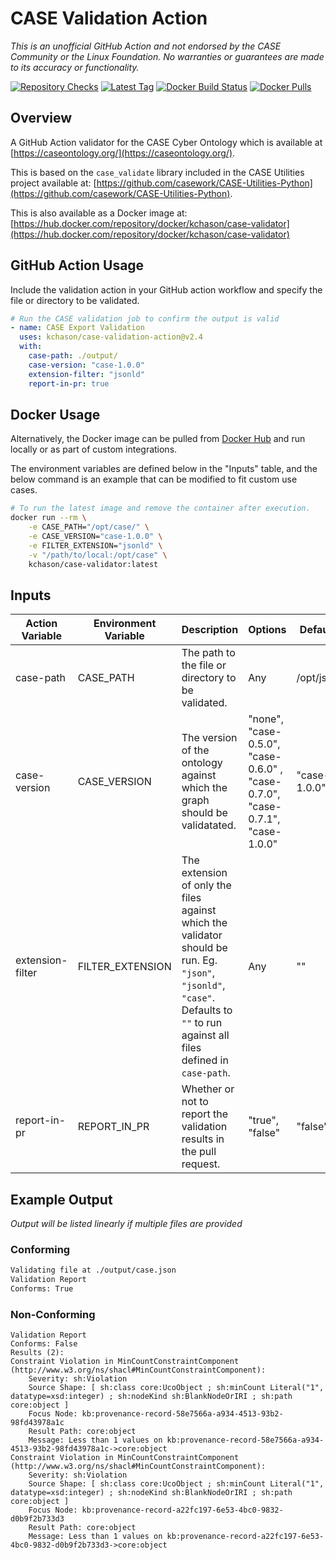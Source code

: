 # CASE Validation Action
_This is an unofficial GitHub Action and not endorsed by the CASE Community or the Linux Foundation. No warranties or guarantees are made to its accuracy or functionality._ 

[![Repository Checks](https://github.com/kchason/case-validation-action/actions/workflows/validate.yml/badge.svg)](https://github.com/kchason/case-validation-action/actions/workflows/validate.yml)
[![Latest Tag](https://img.shields.io/github/v/tag/kchason/case-validation-action?label=action%20version)](https://github.com/kchason/case-validation-action/tags)
[![Docker Build Status](https://img.shields.io/docker/cloud/build/kchason/case-validator)](https://hub.docker.com/repository/docker/kchason/case-validator)
[![Docker Pulls](https://img.shields.io/docker/pulls/kchason/case-validator)](https://hub.docker.com/repository/docker/kchason/case-validator)


## Overview
A GitHub Action validator for the CASE Cyber Ontology which is available at [https://caseontology.org/](https://caseontology.org/).

This is based on the `case_validate` library included in the CASE Utilities project available at: [https://github.com/casework/CASE-Utilities-Python](https://github.com/casework/CASE-Utilities-Python). 

This is also available as a Docker image at: [https://hub.docker.com/repository/docker/kchason/case-validator](https://hub.docker.com/repository/docker/kchason/case-validator)

## GitHub Action Usage
Include the validation action in your GitHub action workflow and specify the file or directory to be validated.

```yaml
# Run the CASE validation job to confirm the output is valid
- name: CASE Export Validation
  uses: kchason/case-validation-action@v2.4
  with:
    case-path: ./output/
    case-version: "case-1.0.0"
    extension-filter: "jsonld"
	report-in-pr: true
```

## Docker Usage

Alternatively, the Docker image can be pulled from [Docker Hub](https://hub.docker.com/repository/docker/kchason/case-validator) and run locally or as part of custom integrations.

The environment variables are defined below in the "Inputs" table, and the below command is an example that can be modified to fit custom use cases.

```bash
# To run the latest image and remove the container after execution. 
docker run --rm \
	-e CASE_PATH="/opt/case/" \
	-e CASE_VERSION="case-1.0.0" \
	-e FILTER_EXTENSION="jsonld" \
	-v "/path/to/local:/opt/case" \
	kchason/case-validator:latest
```

## Inputs

| Action Variable  | Environment Variable | Description                                                  | Options                            | Default      |
| ---------------- | -------------------- | ------------------------------------------------------------ | ---------------------------------- | ------------ |
| case-path        | CASE_PATH            | The path to the file or directory to be validated.           | Any                                | /opt/json    |
| case-version     | CASE_VERSION         | The version of the ontology against which the graph should be validatated. | "none", "case-0.5.0", "case-0.6.0" , "case-0.7.0", "case-0.7.1", "case-1.0.0" | "case-1.0.0" |
| extension-filter | FILTER_EXTENSION     | The extension of only the files against which the validator should be run. Eg. `"json"`, `"jsonld"`, `"case"`. Defaults to `""` to run against all files defined in `case-path`. | Any                                | ""           |
| report-in-pr     | REPORT_IN_PR         | Whether or not to report the validation results in the pull request. | "true", "false"                   | "false"      |

## Example Output

_Output will be listed linearly if multiple files are provided_
### Conforming
```bash
Validating file at ./output/case.json
Validation Report
Conforms: True
```

### Non-Conforming
```
Validation Report
Conforms: False
Results (2):
Constraint Violation in MinCountConstraintComponent (http://www.w3.org/ns/shacl#MinCountConstraintComponent):
	Severity: sh:Violation
	Source Shape: [ sh:class core:UcoObject ; sh:minCount Literal("1", datatype=xsd:integer) ; sh:nodeKind sh:BlankNodeOrIRI ; sh:path core:object ]
	Focus Node: kb:provenance-record-58e7566a-a934-4513-93b2-98fd43978a1c
	Result Path: core:object
	Message: Less than 1 values on kb:provenance-record-58e7566a-a934-4513-93b2-98fd43978a1c->core:object
Constraint Violation in MinCountConstraintComponent (http://www.w3.org/ns/shacl#MinCountConstraintComponent):
	Severity: sh:Violation
	Source Shape: [ sh:class core:UcoObject ; sh:minCount Literal("1", datatype=xsd:integer) ; sh:nodeKind sh:BlankNodeOrIRI ; sh:path core:object ]
	Focus Node: kb:provenance-record-a22fc197-6e53-4bc0-9832-d0b9f2b733d3
	Result Path: core:object
	Message: Less than 1 values on kb:provenance-record-a22fc197-6e53-4bc0-9832-d0b9f2b733d3->core:object
```
